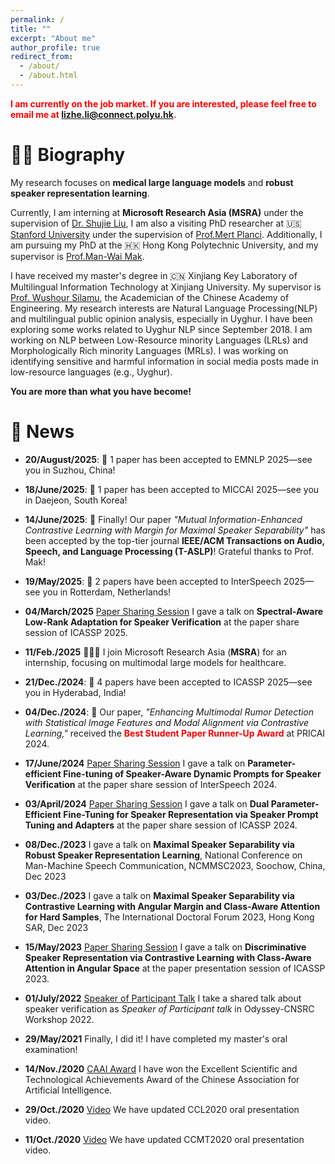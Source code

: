 ```yaml
---
permalink: /
title: ""
excerpt: "About me"
author_profile: true
redirect_from: 
  - /about/
  - /about.html
---
```


<span style="color: red;">**I am currently on the job market. If you are interested, please feel free to email me at lizhe.li@connect.polyu.hk.**
</span>

👨‍🎓 Biography
======
My research focuses on **medical large language models** and **robust speaker representation learning**.

Currently, I am interning at **Microsoft Research Asia (MSRA)** under the supervision of [Dr. Shujie Liu](https://www.microsoft.com/en-us/research/people/shujliu/), I am also a visiting PhD researcher at 🇺🇸 [Stanford University](https://profiles.stanford.edu/332001) under the supervision of [Prof.Mert Planci](https://stanford.edu/~pilanci/).  Additionally, I am pursuing my PhD at the 🇭🇰 Hong Kong Polytechnic University, and my supervisor is [Prof.Man-Wai Mak](http://www.eie.polyu.edu.hk/~mwmak/).

I have received my master's degree in 🇨🇳 Xinjiang Key Laboratory of Multilingual Information Technology at Xinjiang University. My supervisor is [Prof. Wushour Silamu](http://it.xju.edu.cn/info/1142/1361.htm), the Academician of the Chinese Academy of Engineering. My research interests are Natural Language Processing(NLP) and multilingual public opinion analysis, especially in Uyghur. I have been exploring some works related to Uyghur NLP since September 2018. I am working on NLP between Low-Resource minority Languages (LRLs) and Morphologically Rich minority Languages (MRLs). I was working on identifying sensitive and harmful information in social media posts made in low-resource languages (e.g., Uyghur).


**You are more than what you have become!**

📰 News
======
- **20/August/2025**: 🎉 1 paper has been accepted to EMNLP 2025—see you in Suzhou, China!

- **18/June/2025**: 🎉 1 paper has been accepted to MICCAI 2025—see you in Daejeon, South Korea!

- **14/June/2025**: 🎉 Finally! Our paper *"Mutual Information-Enhanced Contrastive Learning with Margin for Maximal Speaker Separability"* has been accepted by the top-tier journal **IEEE/ACM Transactions on Audio, Speech, and Language Processing (T-ASLP)**! Grateful thanks to Prof. Mak!

- **19/May/2025**: 🎉 2 papers have been accepted to InterSpeech 2025—see you in Rotterdam, Netherlands!
  
- **04/March/2025** [Paper Sharing Session](https://mp.weixin.qq.com/s/2ju6s77tFD-fhD43D7cDDA) I gave a talk on **Spectral-Aware Low-Rank Adaptation for Speaker Verification** at the paper share session of ICASSP 2025.

- **11/Feb./2025** 🧑🏻‍💻 I join Microsoft Research Asia (**MSRA**) for an internship, focusing on multimodal large models for healthcare.
  
- **21/Dec./2024**: 🎉 4 papers have been accepted to ICASSP 2025—see you in Hyderabad, India!

- **04/Dec./2024**: 🎉 Our paper, *"Enhancing Multimodal Rumor Detection with Statistical Image Features and Modal Alignment via Contrastive Learning,"* received the <span style="color: red;">**Best Student Paper Runner-Up Award**</span> at PRICAI 2024.

- **17/June/2024** [Paper Sharing Session](https://mp.weixin.qq.com/s/1rumaLXfNoLEVM9HZNT3Eg) I gave a talk on **Parameter-efficient Fine-tuning of Speaker-Aware Dynamic Prompts for Speaker Verification** at the paper share session of InterSpeech 2024.

- **03/April/2024** [Paper Sharing Session](https://www.bilibili.com/video/BV17T42127Wd?t=47.1) I gave a talk on **Dual Parameter-Efficient Fine-Tuning for Speaker Representation via Speaker Prompt Tuning and Adapters** at the paper share session of ICASSP 2024.

- **08/Dec./2023** I gave a talk on **Maximal Speaker Separability via Robust Speaker Representation Learning**, National Conference on Man-Machine Speech Communication, NCMMSC2023, Soochow, China, Dec 2023
 
- **03/Dec./2023** I gave a talk on **Maximal Speaker Separability via Contrastive Learning with Angular Margin and Class-Aware Attention for Hard Samples**, The International Doctoral Forum 2023, Hong Kong SAR, Dec 2023

- **15/May/2023** [Paper Sharing Session](https://www.bilibili.com/video/BV1y8411S7Qg?t=3.8) I gave a talk on **Discriminative Speaker Representation via Contrastive Learning with Class-Aware Attention in Angular Space** at the paper presentation session of ICASSP 2023.

- **01/July/2022** [Speaker of Participant Talk](https://www.bilibili.com/video/BV18S4y1p7xY?p=8&vd_source=72429a47df312126433e0bb950f77049&t=0.9) I take a shared talk about speaker verification as *Speaker of Participant talk* in Odyssey-CNSRC Workshop 2022.

- **29/May/2021** Finally, I did it! I have completed my master's oral examination!

- **14/Nov./2020** [CAAI Award](https://mp.weixin.qq.com/s/HgcGxSYnunYZaDQIU7Tjuw) I have won the Excellent Scientific and Technological Achievements Award of the Chinese Association for Artificial Intelligence.

- **29/Oct./2020** [Video](https://hub.baai.ac.cn/view/3391) We have updated CCL2020 oral presentation video.

- **11/Oct./2020** [Video](https://www.bilibili.com/video/BV1PD4y197ma?p=6) We have updated CCMT2020 oral presentation video.

<p align="center">
  <a href="https://clustrmaps.com/site/1bnha">
    <img src="https://clustrmaps.com/map_v2.png?cl=ffffff&w=300&t=tt&d=OAgNznmdz5Fw3L7FYL-Pj_2xqMjFZiO76BaC6AWvMzs" style="display:none;" alt="Hidden Visit Tracker">
  </a>
</p>

